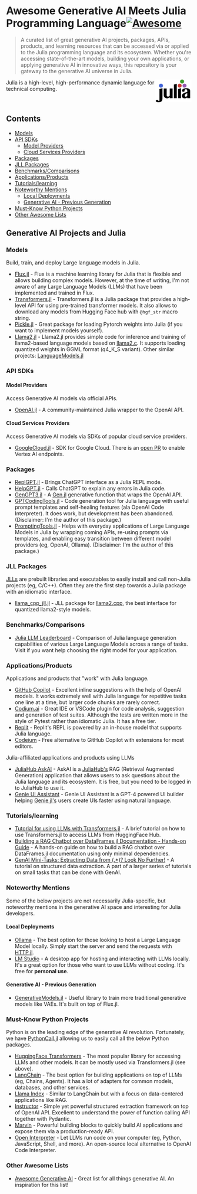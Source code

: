 <!-- omit from toc -->
# Awesome Generative AI Meets Julia Programming Language[![Awesome](https://awesome.re/badge.svg)](https://awesome.re)

> A curated list of great generative AI projects, packages, APIs, products, and learning resources that can be accessed via or applied to the Julia programming language and its ecosystem. Whether you're accessing state-of-the-art models, building your own applications, or applying generative AI in innovative ways, this repository is your gateway to the generative AI universe in Julia.

[<img src="https://github.com/JuliaLang/julia/raw/master/doc/src/assets/logo.svg" align="right" width="100"/>](http://julialang.org)

Julia is a high-level, high-performance dynamic language for technical computing. 

<br>

<!-- omit from toc -->
## Contents
- [Models](#models)
- [API SDKs](#api-sdks)
  - [Model Providers](#model-providers)
  - [Cloud Services Providers](#cloud-services-providers)
- [Packages](#packages)
- [JLL Packages](#jll-packages)
- [Benchmarks/Comparisons](#benchmarkscomparisons)
- [Applications/Products](#applicationsproducts)
- [Tutorials/learning](#tutorialslearning)
- [Noteworthy Mentions](#noteworthy-mentions)
  - [Local Deployments](#local-deployments)
  - [Generative AI - Previous Generation](#generative-ai---previous-generation)
- [Must-Know Python Projects](#must-know-python-projects)
- [Other Awesome Lists](#other-awesome-lists)

<!-- omit from toc -->
## Generative AI Projects and Julia

### Models

Build, train, and deploy Large language models in Julia.

- [Flux.jl](https://github.com/FluxML/Flux.jl) - Flux is a machine learning library for Julia that is flexible and allows building complex models. However, at the time of writing, I'm not aware of any Large Language Models (LLMs) that have been implemented and trained in Flux.
- [Transformers.jl](https://github.com/chengchingwen/Transformers.jl) - Transformers.jl is a Julia package that provides a high-level API for using pre-trained transformer models. It also allows to download any models from Hugging Face hub with `@hgf_str` macro string.
- [Pickle.jl](https://github.com/chengchingwen/Pickle.jl) - Great package for loading Pytorch weights into Julia (if you want to implement models yourself).
- [Llama2.jl](https://github.com/cafaxo/Llama2.jl) - Llama2.jl provides simple code for inference and training of llama2-based language models based on [llama2.c](https://github.com/karpathy/llama2.c). It supports loading quantized weights in GGML format (q4_K_S variant). Other similar projects: [LanguageModels.jl](https://github.com/rai-llc/LanguageModels.jl)


### API SDKs

#### Model Providers

Access Generative AI models via official APIs.

- [OpenAI.jl](https://github.com/JuliaML/OpenAI.jl) - A community-maintained Julia wrapper to the OpenAI API. 

#### Cloud Services Providers

Access Generative AI models via SDKs of popular cloud service providers.

- [GoogleCloud.jl](https://github.com/JuliaCloud/GoogleCloud.jl) - SDK for Google Cloud. There is an [open PR](https://github.com/JuliaCloud/GoogleCloud.jl/pull/57) to enable Vertex AI endpoints.

### Packages

- [ReplGPT.jl](https://github.com/ThatcherC/ReplGPT.jl) - Brings ChatGPT interface as a Julia REPL mode.
- [HelpGPT.jl](https://github.com/FedeClaudi/HelpGPT.jl) - Calls ChatGPT to explain any errors in Julia code.
- [GenGPT3.jl](https://github.com/probcomp/GenGPT3.jl) - A [Gen.jl](https://www.gen.dev/) generative function that wraps the OpenAI API.
- [GPTCodingTools.jl](https://github.com/svilupp/GPTCodingTools) - Code generation tool for Julia language with useful prompt templates and self-healing features (ala OpenAI Code Interpreter). It does work, but development has been abandoned. (Disclaimer: I'm the author of this package.)
- [PromptingTools.jl](https://github.com/svilupp/PromptingTools.jl) - Helps with everyday applications of Large Language Models in Julia by wrapping coming APIs, re-using prompts via templates, and enabling easy transition between different model providers (eg, OpenAI, Ollama). (Disclaimer: I'm the author of this package.)

### JLL Packages

[JLLs](https://docs.binarybuilder.org/stable/jll/) are prebuilt libraries and executables to easily install and call non-Julia projects (eg, C/C++). Often they are the first step towards a Julia package with an idiomatic interface.

- [llama_cpp_jll.jl](https://juliahub.com/ui/Packages/General/llama_cpp_jll/) - JLL package for [llama2.cpp](https://github.com/ggerganov/llama.cpp), the best interface for quantized llama2-style models.

### Benchmarks/Comparisons
- [Julia LLM Leaderboard](https://github.com/svilupp/Julia-LLM-Leaderboard) - Comparison of Julia language generation capabilities of various Large Language Models across a range of tasks. Visit if you want help choosing the right model for your application.

### Applications/Products

Applications and products that "work" with Julia language.

- [GitHub Copilot](https://github.com/features/copilot) - Excellent inline suggestions with the help of OpenAI models. It works extremely well with Julia language for repetitive tasks one line at a time, but larger code chunks are rarely correct.
- [Codium.ai](https://codium.ai/) - Great IDE or VSCode plugin for code analysis, suggestion and generation of test suites. Although the tests are written more in the style of Pytest rather than idiomatic Julia. It has a free tier.
- [Replit](https://replit.com/ai) - Replit's REPL is powered by an in-house model that supports Julia language.
- [Codeium](https://codeium.com/) - Free alternative to GitHub Copilot with extensions for most editors.

Julia-affiliated applications and products using LLMs

- [JuliaHub AskAI](https://juliahub.com/ui/AskAI) - AskAI is a [JuliaHub's](https://juliahub.com) RAG (Retrieval Augmented Generation) application that allows users to ask questions about the Julia language and its ecosystem. It is free, but you need to be logged in to JuliaHub to use it.
- [Genie UI Assistant](https://forem.julialang.org/pgimenez/introducing-genie-ui-assistant-the-ai-powered-ui-builder-for-genie-apps-3jpe) - Genie UI Assistant is a GPT-4 powered 
UI builder helping [Genie.jl's](https://github.com/GenieFramework/Genie.jl) users create UIs faster using natural language.

### Tutorials/learning

- [Tutorial for using LLMs with Transformers.jl](https://info.juliahub.com/large-language-model-llm-tutorial-with-julias-transformers.jl) - A brief tutorial on how to use Transformers.jl to access LLMs from HuggingFace Hub.
- [Building a RAG Chatbot over DataFrames.jl Documentation - Hands-on Guide](https://forem.julialang.org/svilupp/building-a-rag-chatbot-over-dataframesjl-documentation-hands-on-guide-449m) - A hands-on guide on how to build a RAG chatbot over DataFrames.jl documentation using only minimal dependencies.
- [GenAI Mini-Tasks: Extracting Data from (.*)? Look No Further!](https://forem.julialang.org/svilupp/genai-mini-tasks-extracting-data-from-look-no-further-2m32) - A tutorial on structured data extraction. A part of a larger series of tutorials on small tasks that can be done with GenAI.

### Noteworthy Mentions

Some of the below projects are not necessarily Julia-specific, but noteworthy mentions in the generative AI space and interesting for Julia developers.

#### Local Deployments

- [Ollama](https://github.com/jmorganca/ollama) - The best option for those looking to host a Large Language Model locally. Simply start the server and send the requests with [HTTP.jl](https://github.com/JuliaWeb/HTTP.jl).
- [LM Studio](https://lmstudio.ai/) - A desktop app for hosting and interacting with LLMs locally. It's a great option for those who want to use LLMs without coding. It's free for **personal use**.

#### Generative AI - Previous Generation

- [GenerativeModels.jl](https://github.com/aicenter/GenerativeModels.jl) - Useful library to train more traditional generative models like VAEs. It's built on top of Flux.jl.

### Must-Know Python Projects

Python is on the leading edge of the generative AI revolution. Fortunately, we have [PythonCall.jl](https://github.com/JuliaPy/PythonCall.jl) allowing us to easily call all the below Python packages.

- [HuggingFace Transformers](https://huggingface.co/docs/transformers/index) - The most popular library for accessing LLMs and other models. It can be mostly used via Transformers.jl (see above).
- [LangChain](https://github.com/langchain-ai/langchain) - The best option for building applications on top of LLMs (eg, Chains, Agents). It has a lot of adapters for common models, databases, and other services.
- [Llama Index](https://github.com/run-llama/llama_index) - Similar to LangChain but with a focus on data-centered applications like RAG.
- [Instructor](https://github.com/jxnl/instructor) - Simple yet powerful structured extraction framework on top of OpenAI API. Excellent to understand the power of function calling API together with Pydantic.
- [Marvin](https://github.com/prefecthq/marvin) - Powerful building blocks to quickly build AI applications and expose them via a production-ready API.
- [Open Interpreter](https://github.com/KillianLucas/open-interpreter) - Let LLMs run code on your computer (eg, Python, JavaScript, Shell, and more). An open-source local alternative to OpenAI Code Interpreter.

### Other Awesome Lists

- [Awesome Generative AI](https://github.com/steven2358/awesome-generative-ai) - Great list for all things generative AI. An inspiration for this list!
